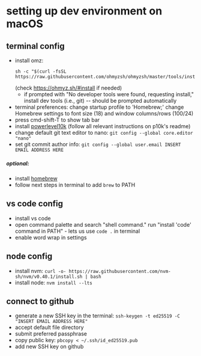 # setting up dev environment on macOS

## terminal config
- install omz:
    ```
    sh -c "$(curl -fsSL https://raw.githubusercontent.com/ohmyzsh/ohmyzsh/master/tools/install.sh)"
    ```
    (check https://ohmyz.sh/#install if needed)
    - if prompted with "No developer tools were found, requesting install," install dev tools (i.e., git) -- should be prompted automatically
- terminal preferences: change startup profile to 'Homebrew;' change Homebrew settings to font size (18) and window columns/rows (100/24)
- press cmd-shift-T to show tab bar
- install [powerlevel10k](https://github.com/romkatv/powerlevel10k) (follow all relevant instructions on p10k's readme)
- change default git text editor to nano: `git config --global core.editor "nano"`
- set git commit author info: `git config --global user.email INSERT EMAIL ADDRESS HERE`
##### optional:
- install [homebrew](https://brew.sh/)
- follow next steps in terminal to add `brew` to PATH

## vs code config
- install vs code
- open command palette and search "shell command."  run "install 'code' command in PATH"
        - lets us use `code .` in terminal
- enable word wrap in settings

## node config
- install nvm: `curl -o- https://raw.githubusercontent.com/nvm-sh/nvm/v0.40.1/install.sh | bash`
- install node: `nvm install --lts`

## connect to github

- generate a new SSH key in the terminal: `ssh-keygen -t ed25519 -C "INSERT EMAIL ADDRESS HERE"`
- accept default file directory
- submit preferred passphrase
- copy public key: `pbcopy < ~/.ssh/id_ed25519.pub`
- add new SSH key on github